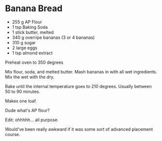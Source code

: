 # Banana Bread

* 255 g AP Flour
* 1 tsp Baking Soda
* 1 stick butter, melted
* 340 g overripe bananas (3 or 4 bananas)
* 310 g sugar
* 2 large eggs
* 1 tsp almond extract

Preheat oven to 350 degrees

Mix flour, soda, and melted butter.
Mash bananas in with all wet ingredients.
Mix the wet with the dry.

Bake until the internal temperature goes to 210 degrees. 
Usually between 50 to 90 minutes.

Makes one loaf.

Dude what's AP flour?

Edit: ohhhhh... all purpose.

Would've been really awkward if it was some sort of advanced placement course.
